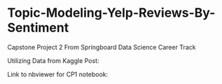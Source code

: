 # Topic-Modeling-Yelp-Reviews-By-Sentiment
Capstone Project 2
From Springboard Data Science Career Track

Utilizing Data from Kaggle Post: 

Link to nbviewer for CP1 notebook: 
